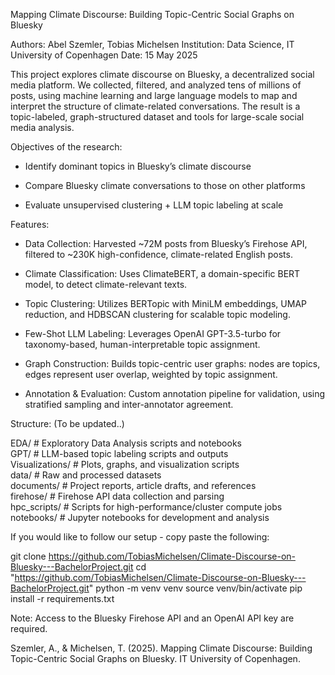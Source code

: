 Mapping Climate Discourse: Building Topic-Centric Social Graphs on Bluesky

Authors: Abel Szemler, Tobias Michelsen
Institution: Data Science, IT University of Copenhagen
Date: 15 May 2025

This project explores climate discourse on Bluesky, a decentralized social media platform. We collected, filtered, and analyzed tens of millions of posts, using machine learning and large language models to map and interpret the structure of climate-related conversations. The result is a topic-labeled, graph-structured dataset and tools for large-scale social media analysis.

Objectives of the research:

  - Identify dominant topics in Bluesky’s climate discourse

  - Compare Bluesky climate conversations to those on other platforms

  - Evaluate unsupervised clustering + LLM topic labeling at scale

Features: 

  - Data Collection:
    Harvested ~72M posts from Bluesky’s Firehose API, filtered to ~230K high-confidence, climate-related English posts.

  - Climate Classification:
    Uses ClimateBERT, a domain-specific BERT model, to detect climate-relevant texts.

  - Topic Clustering:
    Utilizes BERTopic with MiniLM embeddings, UMAP reduction, and HDBSCAN clustering for scalable topic modeling.

  - Few-Shot LLM Labeling:
    Leverages OpenAI GPT-3.5-turbo for taxonomy-based, human-interpretable topic assignment.

  - Graph Construction:
    Builds topic-centric user graphs: nodes are topics, edges represent user overlap, weighted by topic assignment.

  - Annotation & Evaluation:
    Custom annotation pipeline for validation, using stratified sampling and inter-annotator agreement.


Structure: (To be updated..)

EDA/             # Exploratory Data Analysis scripts and notebooks  
GPT/             # LLM-based topic labeling scripts and outputs  
Visualizations/  # Plots, graphs, and visualization scripts  
data/            # Raw and processed datasets  
documents/       # Project reports, article drafts, and references  
firehose/        # Firehose API data collection and parsing  
hpc_scripts/     # Scripts for high-performance/cluster compute jobs  
notebooks/       # Jupyter notebooks for development and analysis  


If you would like to follow our setup - copy paste the following:

git clone https://github.com/TobiasMichelsen/Climate-Discourse-on-Bluesky---BachelorProject.git
cd "https://github.com/TobiasMichelsen/Climate-Discourse-on-Bluesky---BachelorProject.git"
python -m venv venv
source venv/bin/activate
pip install -r requirements.txt 

Note: Access to the Bluesky Firehose API and an OpenAI API key are required.

Szemler, A., & Michelsen, T. (2025). Mapping Climate Discourse: Building Topic-Centric Social Graphs on Bluesky. IT University of Copenhagen.
